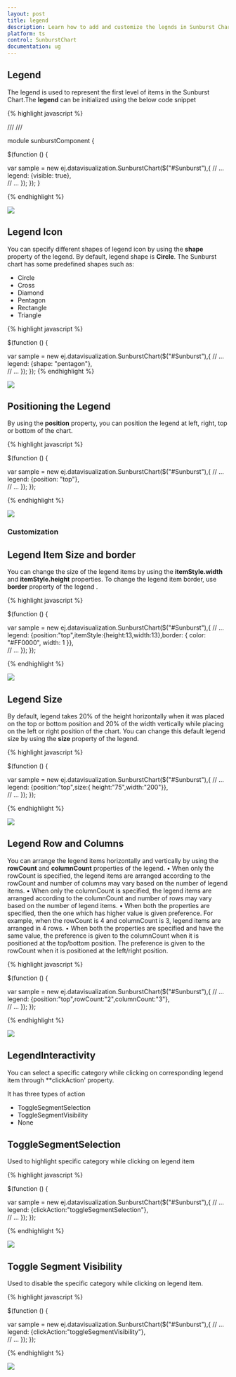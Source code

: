```yaml
---
layout: post
title: legend
description: Learn how to add and customize the legnds in Sunburst Chart.
platform: ts
control: SunburstChart
documentation: ug
---
```


## Legend
The legend is used to represent the first level of items in the Sunburst Chart.The **legend** can be initialized using the below code snippet

{% highlight javascript %}

/// <reference path="tsfiles/jquery.d.ts" />
/// <reference path="tsfiles/ej.web.all.d.ts" />

module  sunburstComponent {

$(function () {

var sample = new ej.datavisualization.SunburstChart($("#Sunburst"),{
            // ...
        legend: {visible: true},    	
            // ...
        });
    });
}

{% endhighlight %}

![](Legend_images/Legend_img1.png)

## Legend Icon 

You can specify different shapes of legend icon by using the **shape** property of the legend. By default, legend shape is **Circle**. The Sunburst chart has some predefined shapes such as:
* Circle
* Cross
* Diamond
* Pentagon
* Rectangle
* Triangle

{% highlight javascript %}

$(function () {

var sample = new ej.datavisualization.SunburstChart($("#Sunburst"),{
            // ...
        legend: {shape: "pentagon"},    	
            // ...
        });
    });
{% endhighlight %}

![](Legend_images/Legend_img2.png)
 
## Positioning the Legend

By using the **position** property, you can position the legend at left, right, top or bottom of the chart. 

{% highlight javascript %}

$(function () {

var sample = new ej.datavisualization.SunburstChart($("#Sunburst"),{
            // ...
        legend: {position: "top"},    	
            // ...
        });
    });

{% endhighlight %}

![](Legend_images/Legend_img3.png)
 
### Customization

## Legend Item Size and border
You can change the size of the legend items by using the **itemStyle.width** and **itemStyle.height** properties. To change the legend item border, use **border** property of the legend .

{% highlight javascript %}

$(function () {

var sample = new ej.datavisualization.SunburstChart($("#Sunburst"),{
            // ...
        legend: {position:"top",itemStyle:{height:13,width:13},border: { color: "#FF0000", width: 1 }},    	
            // ...
        });
    });



{% endhighlight %}

![](Legend_images/Legend_img4.png)

## Legend Size

By default, legend takes 20% of the height horizontally when it was placed on the top or bottom position and 20% of the width vertically while placing on the left or right position of the chart. You can change this default legend size by using the **size** property of the legend.

{% highlight javascript %}

$(function () {

var sample = new ej.datavisualization.SunburstChart($("#Sunburst"),{
            // ...
         legend: {position:"top",size:{ height:"75",width:"200"}},    	
            // ...
        });
    });


{% endhighlight %}

 ![](Legend_images/Legend_img5.png)

## Legend Row and Columns

You can arrange the legend items horizontally and vertically by using the **rowCount** and **columnCount** properties of the legend.
•	When only the rowCount is specified, the legend items are arranged according to the rowCount and number of columns may vary based on the number of legend items.
•	When only the columnCount is specified, the legend items are arranged according to the columnCount and number of rows may vary based on the number of legend items.
•	When both the properties are specified, then the one which has higher value is given preference. For example, when the rowCount is 4 and columnCount is 3, legend items are arranged in 4 rows.
•	When both the properties are specified and have the same value, the preference is given to the columnCount when it is positioned at the top/bottom position. The preference is given to the rowCount when it is positioned at the left/right position.
 
{% highlight javascript %}

$(function () {

var sample = new ej.datavisualization.SunburstChart($("#Sunburst"),{
            // ...
          legend: {position:"top",rowCount:"2",columnCount:"3"},    	
            // ...
        });
    });

{% endhighlight %}

![](Legend_images/Legend_img6.png)
 
## LegendInteractivity

You can select a specific category while clicking on corresponding legend item through **clickAction' property. 

It has three types of action
*	ToggleSegmentSelection
*	ToggleSegmentVisibility
*	None

## ToggleSegmentSelection

Used to highlight specific category while clicking on legend item

{% highlight javascript %}

$(function () {

var sample = new ej.datavisualization.SunburstChart($("#Sunburst"),{
            // ...
         legend: {clickAction:"toggleSegmentSelection"},   	
            // ...
        });
    });

{% endhighlight %}

![](Legend_images/Legend_img7.png)
 
## Toggle Segment Visibility

Used to disable the specific category while clicking on legend item.

{% highlight javascript %}

$(function () {

var sample = new ej.datavisualization.SunburstChart($("#Sunburst"),{
            // ...
         legend: {clickAction:"toggleSegmentVisibility"},   	
            // ...
        });
    });


{% endhighlight %}


![](Legend_images/Legend_img8.png)



